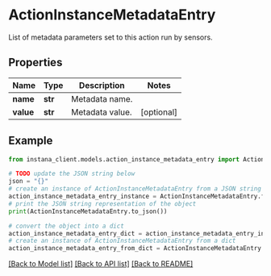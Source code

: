 # ActionInstanceMetadataEntry

List of metadata parameters set to this action run by sensors.

## Properties

Name | Type | Description | Notes
------------ | ------------- | ------------- | -------------
**name** | **str** | Metadata name. | 
**value** | **str** | Metadata value. | [optional] 

## Example

```python
from instana_client.models.action_instance_metadata_entry import ActionInstanceMetadataEntry

# TODO update the JSON string below
json = "{}"
# create an instance of ActionInstanceMetadataEntry from a JSON string
action_instance_metadata_entry_instance = ActionInstanceMetadataEntry.from_json(json)
# print the JSON string representation of the object
print(ActionInstanceMetadataEntry.to_json())

# convert the object into a dict
action_instance_metadata_entry_dict = action_instance_metadata_entry_instance.to_dict()
# create an instance of ActionInstanceMetadataEntry from a dict
action_instance_metadata_entry_from_dict = ActionInstanceMetadataEntry.from_dict(action_instance_metadata_entry_dict)
```
[[Back to Model list]](../README.md#documentation-for-models) [[Back to API list]](../README.md#documentation-for-api-endpoints) [[Back to README]](../README.md)


